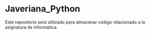 # Javeriana_Python

Este repositorio será utilizado para almacenar código relacionado a la asignatura de informática.
